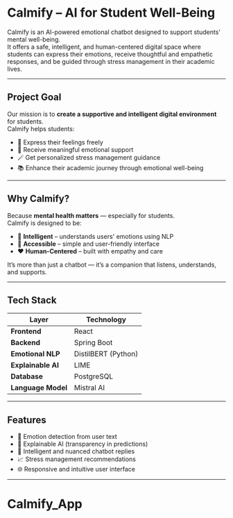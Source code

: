 # Calmify – AI for Student Well-Being

Calmify is an AI-powered emotional chatbot designed to support students' mental well-being.  
It offers a safe, intelligent, and human-centered digital space where students can express their emotions, receive thoughtful and empathetic responses, and be guided through stress management in their academic lives.

---

## Project Goal

Our mission is to **create a supportive and intelligent digital environment** for students.  
Calmify helps students:
- 💬 Express their feelings freely
- 🧠 Receive meaningful emotional support
- 🪄 Get personalized stress management guidance
- 📚 Enhance their academic journey through emotional well-being

---

##  Why Calmify?

Because **mental health matters** — especially for students.  
Calmify is designed to be:
- 🤖 **Intelligent** – understands users' emotions using NLP  
- 🧩 **Accessible** – simple and user-friendly interface  
- ❤️ **Human-Centered** – built with empathy and care  

It’s more than just a chatbot — it’s a companion that listens, understands, and supports.

---

##  Tech Stack

| Layer | Technology |
|-------|------------|
| **Frontend** | React |
| **Backend** | Spring Boot |
| **Emotional NLP** | DistilBERT (Python) |
| **Explainable AI** | LIME |
| **Database** | PostgreSQL |
| **Language Model** | Mistral AI |

---

##  Features

- 🤖 Emotion detection from user text  
- 🧠 Explainable AI (transparency in predictions)  
- 💬 Intelligent and nuanced chatbot replies  
- 📈 Stress management recommendations  
- 🌐 Responsive and intuitive user interface  

---
# Calmify_App
